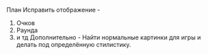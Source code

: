 План
Исправить отображение - 
1) Очков
2) Раунда
3) и тд
Дополнительно - Найти нормальные картинки для игры
и делать под определённую стилистику. 